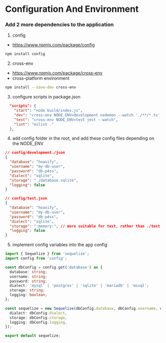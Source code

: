 # Configuration And Environment

### Add 2 more dependencies to the application

1. config

- https://www.npmjs.com/package/config

```sh
npm install config
```

2. cross-env

- https://www.npmjs.com/package/cross-env
- cross-platform environment

```sh
npm install --save-dev cross-env
```

3. configure scripts in package.json

```json
  "scripts": {
    "start": "node build/index.js",
    "dev": "cross-env NODE_ENV=development nodemon --watch './**/*.ts' --exec 'ts-node' index.ts",
    "test": "cross-env NODE_ENV=test jest --watch",
    "lint": "eslint ."
  },
```

4. add config folder in the root, and add these config files depending on the NODE_ENV

```json
// config/development./json
{
  "database": "hoaxify",
  "username": "my-db-user",
  "password": "db-p4ss",
  "dialect": "sqlite",
  "storage": "./database.sqlite",
  "logging": false
}

// config/test.json
{
  "database": "hoaxify",
  "username": "my-db-user",
  "password": "db-p4ss",
  "dialect": "sqlite",
  "storage": ":memory:", // more suitable for test, rather than ./test.sqlite
  "logging": false
}
```

5. implement config variables into the app config

```ts
import { Sequelize } from 'sequelize';
import config from 'config';

const dbConfig = config.get('database') as {
  database: string;
  username: string;
  password: string;
  dialect: 'mysql' | 'postgres' | 'sqlite' | 'mariadb' | 'mssql';
  storage: string;
  logging: boolean;
};

const sequelize = new Sequelize(dbConfig.database, dbConfig.username, dbConfig.password, {
  dialect: dbConfig.dialect,
  storage: dbConfig.storage,
  logging: dbConfig.logging,
});

export default sequelize;
```
